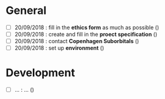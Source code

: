 # General
- [ ] 20/09/2018 : fill in the **ethics form** as much as possible ()
- [ ] 20/09/2018 : create and fill in the **proect specification** ()
- [ ] 20/09/2018 : contact **Copenhagen Suborbitals** ()
- [ ] 20/09/2018 : set up **environment** ()

# Development
- [ ] ... : ... ()

